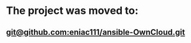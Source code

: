 # The project was moved to:
## [git@github.com:eniac111/ansible-OwnCloud.git](git@github.com:eniac111/ansible-OwnCloud.git)
